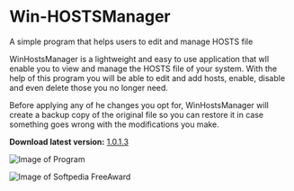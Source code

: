 # Win-HOSTSManager
A simple program that helps users to edit and manage HOSTS file

WinHostsManager is a lightweight and easy to use application that wll enable you to view and manage the HOSTS file of your system. With the help of this program you will be able to edit and add hosts, enable, disable and even delete those you no longer need.

Before applying any of he changes you opt for, WinHostsManager will create a backup copy of the original file so you can restore it in case something goes wrong with the modifications you make. 

**Download latest version:** [1.0.1.3](https://raw.githubusercontent.com/Dev-P/Win-HOSTSManager/master/Dist/WinHostsManager-x86-1.0.1.3.zip)

![Image of Program](http://i1-win.softpedia-static.com/screenshots/WinHostsManager_3.png)

![Image of Softpedia FreeAward](http://www.softpedia.com/base_img/softpedia_free_award_f.gif)
